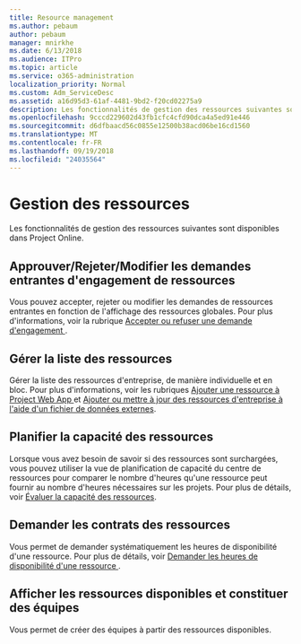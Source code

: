 ```yaml
---
title: Resource management
ms.author: pebaum
author: pebaum
manager: mnirkhe
ms.date: 6/13/2018
ms.audience: ITPro
ms.topic: article
ms.service: o365-administration
localization_priority: Normal
ms.custom: Adm_ServiceDesc
ms.assetid: a16d95d3-61af-4481-9bd2-f20cd02275a9
description: Les fonctionnalités de gestion des ressources suivantes sont disponibles dans Project Online.
ms.openlocfilehash: 9cccd229602d43fb1cfc4cfd90dca4a5ed91e446
ms.sourcegitcommit: d6dfbaacd56c0855e12500b38acd06be16cd1560
ms.translationtype: MT
ms.contentlocale: fr-FR
ms.lasthandoff: 09/19/2018
ms.locfileid: "24035564"
---
```

# <a name="resource-management"></a>Gestion des ressources

Les fonctionnalités de gestion des ressources suivantes sont disponibles dans Project Online.
  
## <a name="approverejectmodify-incoming-resource-engagement-requests"></a>Approuver/Rejeter/Modifier les demandes entrantes d'engagement de ressources
<a name="bkmk_ApproveRejectModify"> </a>

Vous pouvez accepter, rejeter ou modifier les demandes de ressources entrantes en fonction de l'affichage des ressources globales. Pour plus d'informations, voir la rubrique [Accepter ou refuser une demande d'engagement ](http://go.microsoft.com/fwlink/?LinkID=823659&amp;clcid=0x409).
  
## <a name="manage-resource-pool"></a>Gérer la liste des ressources
<a name="bkmk_ManageResourcePool"> </a>

Gérer la liste des ressources d'entreprise, de manière individuelle et en bloc. Pour plus d'informations, voir les rubriques [Ajouter une ressource à Project Web App ](http://go.microsoft.com/fwlink/?LinkID=823660&amp;clcid=0x409) et [Ajouter ou mettre à jour des ressources d'entreprise à l'aide d'un fichier de données externes](http://go.microsoft.com/fwlink/?LinkID=823661&amp;clcid=0x409).
  
## <a name="plan-resource-capacity"></a>Planifier la capacité des ressources
<a name="bkmk_PlanResourceCapacity"> </a>

Lorsque vous avez besoin de savoir si des ressources sont surchargées, vous pouvez utiliser la vue de planification de capacité du centre de ressources pour comparer le nombre d'heures qu'une ressource peut fournir au nombre d'heures nécessaires sur les projets. Pour plus de détails, voir [Évaluer la capacité des ressources](http://go.microsoft.com/fwlink/?LinkID=823662&amp;clcid=0x409).
  
## <a name="request-resource-agreements"></a>Demander les contrats des ressources
<a name="bkmk_RequestResourceAgreements"> </a>

Vous permet de demander systématiquement les heures de disponibilité d'une ressource. Pour plus de détails, voir [Demander les heures de disponibilité d'une ressource ](http://go.microsoft.com/fwlink/?LinkID=823663&amp;clcid=0x409).
  
## <a name="view-available-resources-and-build-teams"></a>Afficher les ressources disponibles et constituer des équipes
<a name="bkmk_ViewAvailableResources"> </a>

Vous permet de créer des équipes à partir des ressources disponibles.
  

